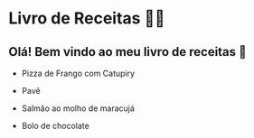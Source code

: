 # Livro de Receitas :man_cook:

## Olá! Bem vindo ao meu livro de receitas :shallow_pan_of_food:

-  Pizza de Frango com Catupiry 

-  Pavê
-  Salmão ao molho de maracujá
-  Bolo de chocolate

  





